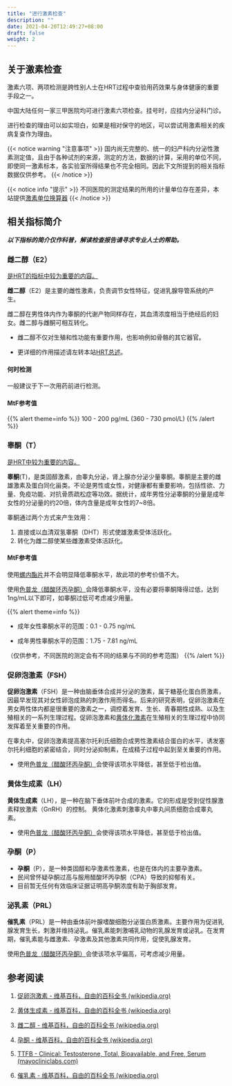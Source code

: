 ```yaml
---
title: "进行激素检查"
description: ""
date: 2021-04-20T12:49:27+08:00
draft: false
weight: 2
---
```


## 关于激素检查

激素六项、两项检测是跨性别人士在HRT过程中查验用药效果与身体健康的重要手段之一。

中国大陆任何一家三甲医院均可进行激素六项检查。挂号时，应挂内分泌科门诊。

进行检查的理由可以如实坦白，如果是相对保守的地区，可以尝试用激素相关的疾病复查作为理由。

{{< notice warning "注意事项" >}}
国内尚无完整的、统一的妇产科内分泌性激素测定值，且由于各种试剂的来源，测定的方法，数据的计算，采用的单位不同，即使同一激素标本，各实验室所得结果也不完全相同。因此下文所提到的相关指标数据仅供参考。
{{< /notice >}}

{{< notice info "提示" >}}
不同医院的测定结果的所用的计量单位存在差异，本站提供[激素单位换算器](/zh-cn/converter/)
{{< /notice >}}

## 相关指标简介

***以下指标的简介仅作科普，解读检查报告请寻求专业人士的帮助。***

### 雌二醇（E2）

<u>是HRT的指标中较为重要的内容。</u>

**雌二醇**（E2）是主要的雌性激素，负责调节女性特征，促进乳腺导管系统的产生。

雌二醇在男性体内作为睾酮的代谢产物同样存在，其血清浓度相当于绝经后的妇女。雌二醇与雌酮可相互转化。

  - 雌二醇不仅对生殖和性功能有重要作用，也影响例如骨骼的其它器官。

  - 更详细的作用描述请左转本站[HRT总述](/zh-cn/docs/medicine/hrt/#hrt-效果参考)。

#### 何时检测

一般建议于下一次用药前进行检测。

#### MtF参考值

{{% alert theme=info %}}
100 - 200 pg/mL (360 - 730 pmol/L)
{{% /alert %}}

### **睾酮（T）**

<u>是HRT中较为重要的内容。</u>

**睾酮**(T)，是类固醇激素，由睾丸分泌，肾上腺亦分泌少量睾酮。睾酮是主要的雌雄激素及蛋白同化甾类。不论是男性或女性，对健康都有重要影响，包括性欲、力量、免疫功能、对抗骨质疏松症等功效。据统计，成年男性分泌睾酮的分量是成年女性的分泌量的约20倍，体内含量是成年女性的7~8倍。

睾酮通过两个方式来产生效用：
  1. 直接或以血清双氢睾酮（DHT）形式使雄激素受体活跃化。
  2. 转化为雌二醇使某些雌激素受体活跃化。

#### MtF参考值

使用<a href="../antiandrogen/spironolactone">螺内酯片</a>并不会明显降低睾酮水平，故此项的参考价值不大。

使用<a href="../antiandrogen/cyproterone">色普龙（醋酸环丙孕酮）</a>会降低睾酮水平，没有必要将睾酮降得过低，达到1ng/mL以下即可，如睾酮过低可考虑减少用量。

{{% alert theme=info %}}

- 成年女性睾酮水平的范围：0.1 - 0.75 ng/mL

- 成年男性睾酮水平的范围：1.75 - 7.81 ng/mL

（仅供参考，不同医院的测定会有不同的结果与不同的参考范围）
{{% /alert %}}

### 促卵泡激素（FSH）

**促卵泡激素**（FSH）是一种由脑垂体合成并分泌的激素，属于糖基化蛋白质激素，因最早发现其对女性卵泡成熟的刺激作用而得名。后来的研究表明，促卵泡激素在男女两性体内都是很重要的激素之一，调控着发育、生长、青春期性成熟、以及生殖相关的一系列生理过程。促卵泡激素和<a href="#黄体生成素lh">黄体化激素</a>在生殖相关的生理过程中协同发挥着至关重要的作用。

在睾丸中，促卵泡激素提高塞尔托利氏细胞合成男性激素结合蛋白的水平，诱发塞尔托利细胞的紧密结合，同时分泌抑制素，在成精子过程中起到至关重要的作用。

- 使用<a href="../antiandrogen/cyproterone">色普龙（醋酸环丙孕酮）</a>会使得该项水平降低，甚至低于检出值。

### 黄体生成素（LH）

**黄体生成素**（LH），是一种在脑下垂体前叶合成的激素。它的形成是受到促性腺激素释放激素（GnRH）的控制。
黄体化激素刺激睾丸中睾丸间质细胞合成睾丸素。

- 使用<a href="../antiandrogen/cyproterone">色普龙（醋酸环丙孕酮）</a>会使得该项水平降低，甚至低于检出值。

### 孕酮（P）

- **孕酮**（P），是一种类固醇和孕激素性激素，也是在体内的主要孕激素。
- 民间曾怀疑孕酮过高与服用醋酸环丙孕酮（CPA）导致的抑郁有关。
- 目前暂无任何有效临床证据证明高孕酮浓度有助于胸部发育。

### 泌乳素（PRL）

**催乳素**（PRL）是一种由垂体前叶腺嗜酸细胞分泌蛋白质激素。主要作用为促进乳腺发育生长，刺激并维持泌乳。催乳素能刺激哺乳动物的乳腺发育或泌乳。在发育期，催乳素能与雌激素、孕激素及其他激素共同作用，促使乳腺发育。

使用<a href="../antiandrogen/cyproterone">色普龙（醋酸环丙孕酮）</a>会使该项水平偏高，可考虑减少用量。

## 参考阅读

1. [促卵泡激素 - 维基百科，自由的百科全书 (wikipedia.org)](https://zh.wikipedia.org/wiki/促卵泡激素)

1. [黄体生成素 - 维基百科，自由的百科全书 (wikipedia.org)](https://zh.wikipedia.org/wiki/黄体生成素)

1. [雌二醇 - 维基百科，自由的百科全书 (wikipedia.org)](https://zh.wikipedia.org/wiki/雌二醇)

1. [孕酮 - 维基百科，自由的百科全书 (wikipedia.org)](https://zh.wikipedia.org/wiki/孕酮)

1. [TTFB - Clinical: Testosterone, Total, Bioavailable, and Free, Serum (mayocliniclabs.com)](https://www.mayocliniclabs.com/test-catalog/Clinical+and+Interpretive/83686)

1. [催乳素 - 维基百科，自由的百科全书 (wikipedia.org)](https://zh.wikipedia.org/wiki/%E5%82%AC%E4%B9%B3%E7%B4%A0)
